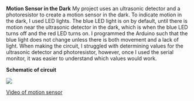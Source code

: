 **Motion Sensor in the Dark**
My project uses an ultrasonic detector and a photoresistor to create a motion sensor in the dark. To indicate motion in the dark, I used LED lights. The blue LED light is on by default, until there is motion near the ultrasonic detector in the dark, which is when the blue LED turns off and the red LED turns on. I programmed the Arduino such that the blue light does not change unless there is both movement and a lack of light. When making the circuit, I struggled with determining values for the ultrasonic detector and photoresistor, however, once I used the serial monitor, it was easier to understand which values would work. 

**Schematic of circuit**

![](schematicMotionSensor.jpeg)

[Video of motion sensor](https://vimeo.com/390540446)
